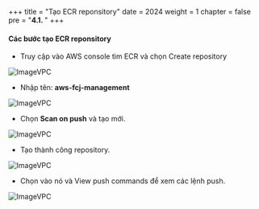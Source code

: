 +++
title = "Tạo ECR reponsitory"
date = 2024
weight = 1
chapter = false
pre = "<b>4.1. </b>"
+++



#### Các bước tạo ECR reponsitory

- Truy cập vào AWS console tìm ECR và chọn Create repository

![ImageVPC](/images/4-ECR/1-Create/ECR-Create-img1.png?width=50pc)

- Nhập tên: **aws-fcj-management**

![ImageVPC](/images/4-ECR/1-Create/ECR-Create-img2.png?width=50pc)

- Chọn **Scan on push** và tạo mới.

![ImageVPC](/images/4-ECR/1-Create/ECR-Create-img3.png?width=50pc)

- Tạo thành công repository.

![ImageVPC](/images/4-ECR/1-Create/ECR-Create-img4.png?width=50pc)

- Chọn vào nó và View push commands để xem các lệnh push.

![ImageVPC](/images/4-ECR/1-Create/ECR-Create-img5.png?width=50pc)